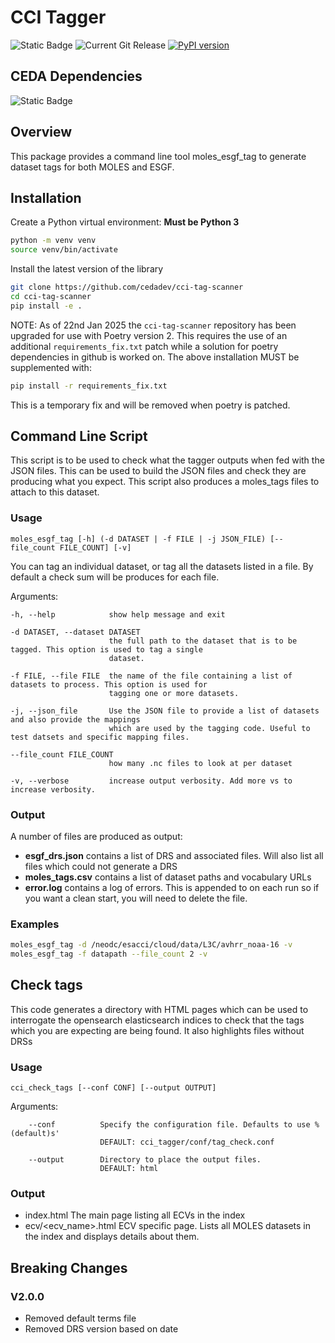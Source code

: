 # CCI Tagger

![Static Badge](https://img.shields.io/badge/cci%20tagger%20workflow-8AD6F6)
![Current Git Release](https://img.shields.io/github/v/release/cedadev/cci-tag-scanner)
[![PyPI version](https://badge.fury.io/py/cci-tag-scanner.svg)](https://pypi.python.org/pypi/cci-tag-scanner/)

## CEDA Dependencies

![Static Badge](https://img.shields.io/badge/elasticsearch%20v8-3BBEB1)

## Overview

This package provides a command line tool moles_esgf_tag to generate dataset
tags for both MOLES and ESGF.

## Installation

Create a Python virtual environment:
**Must be Python 3**

```bash
python -m venv venv
source venv/bin/activate
```

Install the latest version of the library

```bash
git clone https://github.com/cedadev/cci-tag-scanner
cd cci-tag-scanner
pip install -e .
```

NOTE: As of 22nd Jan 2025 the `cci-tag-scanner` repository has been upgraded for use with Poetry version 2. This requires the use of an additional `requirements_fix.txt` patch while a solution for poetry dependencies in github is worked on. The above installation MUST be supplemented with:

```bash
pip install -r requirements_fix.txt
```
This is a temporary fix and will be removed when poetry is patched.

## Command Line Script

This script is to be used to check what the tagger outputs when fed with the JSON files. This can be used to build the JSON files and
check they are producing what you expect. This script also produces a moles_tags files to attach to this dataset.

### Usage

```
moles_esgf_tag [-h] (-d DATASET | -f FILE | -j JSON_FILE) [--file_count FILE_COUNT] [-v]
```

You can tag an individual dataset, or tag all the datasets listed in a file. By default a check sum will be produces for each file.

Arguments:

    -h, --help            show help message and exit

    -d DATASET, --dataset DATASET
                          the full path to the dataset that is to be tagged. This option is used to tag a single
                          dataset.

    -f FILE, --file FILE  the name of the file containing a list of datasets to process. This option is used for
                          tagging one or more datasets.

    -j, --json_file       Use the JSON file to provide a list of datasets and also provide the mappings
                          which are used by the tagging code. Useful to test datsets and specific mapping files.

    --file_count FILE_COUNT
                          how many .nc files to look at per dataset

    -v, --verbose         increase output verbosity. Add more vs to increase verbosity.


### Output

A number of files are produced as output:
*  __esgf_drs.json__ contains a list of DRS and associated files. Will also list all files which could not generate a DRS
*  __moles_tags.csv__ contains a list of dataset paths and vocabulary URLs
*  __error.log__ contains a log of errors. This is appended to on each run so if you want a clean start, you will need to delete the file.

### Examples

```bash
moles_esgf_tag -d /neodc/esacci/cloud/data/L3C/avhrr_noaa-16 -v
moles_esgf_tag -f datapath --file_count 2 -v
```

## Check tags

This code generates a directory with HTML pages which can be used to interrogate the opensearch elasticsearch indices to check that
the tags which you are expecting are being found. It also highlights files without DRSs

### Usage

```
cci_check_tags [--conf CONF] [--output OUTPUT]
```

Arguments:

        --conf          Specify the configuration file. Defaults to use %(default)s' 
                        DEFAULT: cci_tagger/conf/tag_check.conf
                        
        --output        Directory to place the output files.
                        DEFAULT: html 

### Output

* index.html            The main page listing all ECVs in the index
* ecv/<ecv_name>.html   ECV specific page. Lists all MOLES datasets in the index and displays details about them.

## Breaking Changes

### V2.0.0
- Removed default terms file
- Removed DRS version based on date

